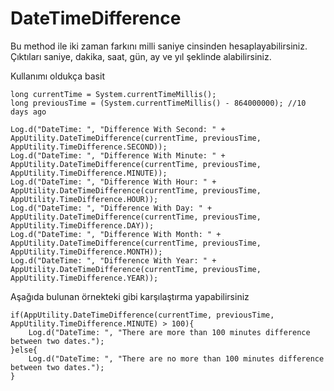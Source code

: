 # DateTimeDifference

Bu method ile iki zaman farkını milli saniye cinsinden hesaplayabilirsiniz. Çıktıları saniye, dakika, saat, gün, ay ve yıl şeklinde alabilirsiniz.

Kullanımı oldukça basit

```
long currentTime = System.currentTimeMillis();
long previousTime = (System.currentTimeMillis() - 864000000); //10 days ago

Log.d("DateTime: ", "Difference With Second: " + AppUtility.DateTimeDifference(currentTime, previousTime, AppUtility.TimeDifference.SECOND));
Log.d("DateTime: ", "Difference With Minute: " + AppUtility.DateTimeDifference(currentTime, previousTime, AppUtility.TimeDifference.MINUTE));
Log.d("DateTime: ", "Difference With Hour: " + AppUtility.DateTimeDifference(currentTime, previousTime, AppUtility.TimeDifference.HOUR));
Log.d("DateTime: ", "Difference With Day: " + AppUtility.DateTimeDifference(currentTime, previousTime, AppUtility.TimeDifference.DAY));
Log.d("DateTime: ", "Difference With Month: " + AppUtility.DateTimeDifference(currentTime, previousTime, AppUtility.TimeDifference.MONTH));
Log.d("DateTime: ", "Difference With Year: " + AppUtility.DateTimeDifference(currentTime, previousTime, AppUtility.TimeDifference.YEAR));
```

Aşağıda bulunan örnekteki gibi karşılaştırma yapabilirsiniz

```
if(AppUtility.DateTimeDifference(currentTime, previousTime, AppUtility.TimeDifference.MINUTE) > 100){
    Log.d("DateTime: ", "There are more than 100 minutes difference between two dates.");
}else{
    Log.d("DateTime: ", "There are no more than 100 minutes difference between two dates.");
}
```




